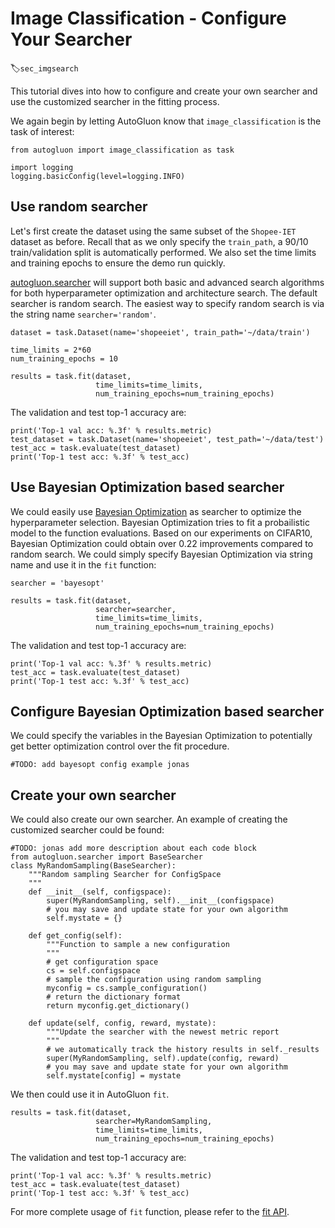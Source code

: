 # Image Classification - Configure Your Searcher
:label:`sec_imgsearch`

This tutorial dives into how to configure and create your own searcher and use the customized searcher in the fitting process.

We again begin by letting AutoGluon know that `image_classification` is the task of interest: 

```{.python .input}
from autogluon import image_classification as task

import logging
logging.basicConfig(level=logging.INFO)
```

## Use random searcher

Let's first create the dataset using the same subset of the `Shopee-IET` dataset as before.
Recall that as we only specify the `train_path`, a 90/10 train/validation split is automatically performed.
We also set the time limits and training epochs to ensure the demo run quickly.

[autogluon.searcher](../api/autogluon.searcher.html)
will support both basic and advanced search algorithms for both hyperparameter optimization and architecture search. 
The default searcher is random search. The easiest way to specify random search is via the string name `searcher='random'`.

```{.python .input}
dataset = task.Dataset(name='shopeeiet', train_path='~/data/train')

time_limits = 2*60
num_training_epochs = 10

results = task.fit(dataset,
                   time_limits=time_limits,
                   num_training_epochs=num_training_epochs)
```

The validation and test top-1 accuracy are:

```{.python .input}
print('Top-1 val acc: %.3f' % results.metric)
test_dataset = task.Dataset(name='shopeeiet', test_path='~/data/test')
test_acc = task.evaluate(test_dataset)
print('Top-1 test acc: %.3f' % test_acc)
```

## Use Bayesian Optimization based searcher

We could easily use [Bayesian Optimization](../api/autogluon.searcher.html) as searcher to optimize the hyperparameter selection. Bayesian Optimization tries to fit a probailistic model to the function evaluations.
Based on our experiments on CIFAR10, Bayesian Optimization could obtain over 0.22 improvements compared to random search.
We could simply specify Bayesian Optimization via string name and use it in the `fit` function:

```{.python .input}
searcher = 'bayesopt'

results = task.fit(dataset,
                   searcher=searcher,
                   time_limits=time_limits,
                   num_training_epochs=num_training_epochs)
```

The validation and test top-1 accuracy are:

```{.python .input}
print('Top-1 val acc: %.3f' % results.metric)
test_acc = task.evaluate(test_dataset)
print('Top-1 test acc: %.3f' % test_acc)
```

## Configure Bayesian Optimization based searcher

We could specify the variables in the Bayesian Optimization to potentially get better optimization control over the fit procedure.

```{.python .input}
#TODO: add bayesopt config example jonas
```

## Create your own searcher

We could also create our own searcher. An example of creating the customized searcher could be found:

```{.python .input}
#TODO: jonas add more description about each code block
from autogluon.searcher import BaseSearcher
class MyRandomSampling(BaseSearcher):
    """Random sampling Searcher for ConfigSpace
    """
    def __init__(self, configspace):
        super(MyRandomSampling, self).__init__(configspace)
        # you may save and update state for your own algorithm
        self.mystate = {}
        
    def get_config(self):
        """Function to sample a new configuration
        """
        # get configuration space
        cs = self.configspace
        # sample the configuration using random sampling
        myconfig = cs.sample_configuration()
        # return the dictionary format
        return myconfig.get_dictionary()

    def update(self, config, reward, mystate):
        """Update the searcher with the newest metric report
        """
        # we automatically track the history results in self._results
        super(MyRandomSampling, self).update(config, reward)
        # you may save and update state for your own algorithm
        self.mystate[config] = mystate
```

We then could use it in AutoGluon `fit`.

```{.python .input}
results = task.fit(dataset,
                   searcher=MyRandomSampling,
                   time_limits=time_limits,
                   num_training_epochs=num_training_epochs)
```

The validation and test top-1 accuracy are:

```{.python .input}
print('Top-1 val acc: %.3f' % results.metric)
test_acc = task.evaluate(test_dataset)
print('Top-1 test acc: %.3f' % test_acc)
```

For more complete usage of `fit` function, please refer to the [fit API](../api/autogluon.task.image_classification.html#autogluon.task.image_classification.ImageClassification.fit).

